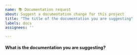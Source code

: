 ```yaml
---
name: 📚 Documentation request
about: Suggest a documentation change for this project
title: "The title of the documentation you are suggesting"
labels: docs
assignees: ''

---
```


#### What is the documentation you are suggesting?

<!-- Reminder: This is a public repo. Please do not include sensitive information. -->

<!-- What is a 'chore'?  A chore is any task related to project maintenance,
    that is notably not a feature, a bug fix, testing, or documentation.  E.g.:
    - Configuring ESLint
    - GitHub Actions, Workflows, and/or Pipelines
    - Setting up new tech for the project -->